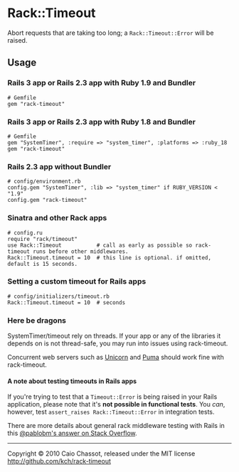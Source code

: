 Rack::Timeout
=============

Abort requests that are taking too long; a `Rack::Timeout::Error` will be raised.


Usage
-----

### Rails 3 app or Rails 2.3 app with Ruby 1.9 and Bundler

    # Gemfile
    gem "rack-timeout"

### Rails 3 app or Rails 2.3 app with Ruby 1.8 and Bundler

    # Gemfile
    gem "SystemTimer", :require => "system_timer", :platforms => :ruby_18
    gem "rack-timeout"


### Rails 2.3 app without Bundler

    # config/environment.rb
    config.gem "SystemTimer", :lib => "system_timer" if RUBY_VERSION < "1.9"
    config.gem "rack-timeout"


### Sinatra and other Rack apps

    # config.ru
    require "rack/timeout"
    use Rack::Timeout           # call as early as possible so rack-timeout runs before other middlewares.
    Rack::Timeout.timeout = 10  # this line is optional. if omitted, default is 15 seconds.

### Setting a custom timeout for Rails apps

    # config/initializers/timeout.rb
    Rack::Timeout.timeout = 10  # seconds


### Here be dragons

SystemTimer/timeout rely on threads. If your app or any of the libraries it depends on is not thread-safe,
you may run into issues using rack-timeout.

Concurrent web servers such as [Unicorn][] and [Puma][] should work fine with rack-timeout.

[Unicorn]: http://unicorn.bogomips.org/
[Puma]: http://puma.io/

#### A note about testing timeouts in Rails apps

If you're trying to test that a `Timeout::Error` is being raised in your Rails application, please note that
it's **not possible in functional tests**. You *can*, however, test `assert_raises Rack::Timeout::Error`
in integration tests.

There are more details about general rack middleware testing with Rails in this [@pablobm's answer on Stack Overflow][pablobm].

[pablobm]: http://stackoverflow.com/a/8681208/13989

---
Copyright © 2010 Caio Chassot, released under the MIT license  
<http://github.com/kch/rack-timeout>
